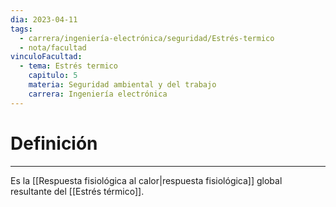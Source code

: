 ```yaml
---
dia: 2023-04-11
tags:
  - carrera/ingeniería-electrónica/seguridad/Estrés-termico
  - nota/facultad
vinculoFacultad:
  - tema: Estrés termico
    capitulo: 5
    materia: Seguridad ambiental y del trabajo
    carrera: Ingeniería electrónica
---
```

# Definición
---
Es la [[Respuesta fisiológica al calor|respuesta fisiológica]] global resultante del [[Estrés térmico]].